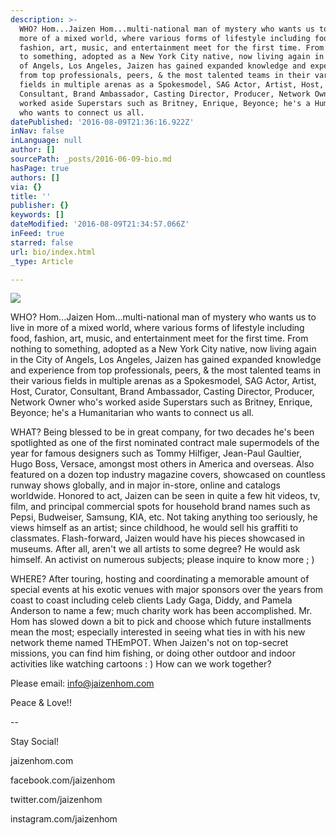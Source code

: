 ```yaml
---
description: >-
  WHO? Hom...Jaizen Hom...multi-national man of mystery who wants us to live in
  more of a mixed world, where various forms of lifestyle including food,
  fashion, art, music, and entertainment meet for the first time. From nothing
  to something, adopted as a New York City native, now living again in the City
  of Angels, Los Angeles, Jaizen has gained expanded knowledge and experience
  from top professionals, peers, & the most talented teams in their various
  fields in multiple arenas as a Spokesmodel, SAG Actor, Artist, Host, Curator,
  Consultant, Brand Ambassador, Casting Director, Producer, Network Owner who's
  worked aside Superstars such as Britney, Enrique, Beyonce; he's a Humanitarian
  who wants to connect us all.
datePublished: '2016-08-09T21:36:16.922Z'
inNav: false
inLanguage: null
author: []
sourcePath: _posts/2016-06-09-bio.md
hasPage: true
authors: []
via: {}
title: ''
publisher: {}
keywords: []
dateModified: '2016-08-09T21:34:57.066Z'
inFeed: true
starred: false
url: bio/index.html
_type: Article

---
```

![](https://the-grid-user-content.s3-us-west-2.amazonaws.com/31149c53-d64b-4316-a2c1-78b46734f656.jpg)

WHO? Hom...Jaizen Hom...multi-national man of mystery who wants us to live in more of a mixed world, where various forms of lifestyle including food, fashion, art, music, and entertainment meet for the first time. From nothing to something, adopted as a New York City native, now living again in the City of Angels, Los Angeles, Jaizen has gained expanded knowledge and experience from top professionals, peers, & the most talented teams in their various fields in multiple arenas as a Spokesmodel, SAG Actor, Artist, Host, Curator, Consultant, Brand Ambassador, Casting Director, Producer, Network Owner who's worked aside Superstars such as Britney, Enrique, Beyonce; he's a Humanitarian who wants to connect us all.

WHAT? Being blessed to be in great company, for two decades he's been spotlighted as one of the first nominated contract male supermodels of the year for famous designers such as Tommy Hilfiger, Jean-Paul Gaultier, Hugo Boss, Versace, amongst most others in America and overseas. Also featured on a dozen top industry magazine covers, showcased on countless runway shows globally, and in major in-store, online and catalogs worldwide. Honored to act, Jaizen can be seen in quite a few hit videos, tv, film, and principal commercial spots for household brand names such as Pepsi, Budweiser, Samsung, KIA, etc. Not taking anything too seriously, he views himself as an artist; since childhood, he would sell his graffiti to classmates. Flash-forward, Jaizen would have his pieces showcased in museums. After all, aren't we all artists to some degree? He would ask himself. An activist on numerous subjects; please inquire to know more ; )

WHERE? After touring, hosting and coordinating a memorable amount of special events at his exotic venues with major sponsors over the years from coast to coast including celeb clients Lady Gaga, Diddy, and Pamela Anderson to name a few; much charity work has been accomplished. Mr. Hom has slowed down a bit to pick and choose which future installments mean the most; especially interested in seeing what ties in with his new network theme named THEmPOT. When Jaizen's not on top-secret missions, you can find him fishing, or doing other outdoor and indoor activities like watching cartoons : ) How can we work together?

Please email: info@jaizenhom.com

Peace & Love!!

--

Stay Social!

jaizenhom.com

facebook.com/jaizenhom

twitter.com/jaizenhom

instagram.com/jaizenhom